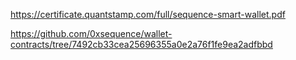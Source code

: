 https://certificate.quantstamp.com/full/sequence-smart-wallet.pdf

https://github.com/0xsequence/wallet-contracts/tree/7492cb33cea25696355a0e2a76f1fe9ea2adfbbd